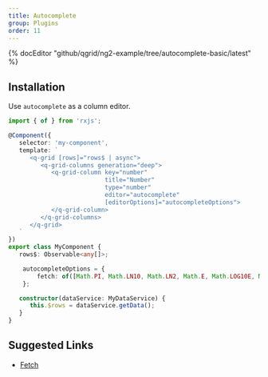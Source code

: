 ```yaml
---
title: Autocomplete
group: Plugins
order: 11
---
```


{% docEditor "github/qgrid/ng2-example/tree/autocomplete-basic/latest" %}

## Installation

<!-- Add autocomplete module to imports section.

```typescript
import { GridModule } from 'ng2-qgrid';
import { ThemeModule } from 'ng2-qgrid/theme/material';
import { AutocompleteModule } from 'ng2-qgrid/plugin/autocomplete';

@NgModule({
   imports: [
      GridModule,
      ThemeModule,
      AutocompleteModule
   ]
})
export class AppModule {
}
``` -->

Use `autocomplete` as a column editor.

```typescript
import { of } from 'rxjs';

@Component({
   selector: 'my-component',
   template: `
      <q-grid [rows]="rows$ | async">
         <q-grid-columns generation="deep">
            <q-grid-column key="number"
                           title="Number"
                           type="number"
                           editor="autocomplete"
                           [editorOptions]="autocompleteOptions">
            </q-grid-column>
         </q-grid-columns>
      </q-grid>
   `
})
export class MyComponent {
   rows$: Observable<any[]>;

  	autocompleteOptions = {
		fetch: of([Math.PI, Math.LN10, Math.LN2, Math.E, Math.LOG10E, Math.LOG2E, Math.SQRT1_2])
	};

   constructor(dataService: MyDataService) {
      this.$rows = dataService.getData();
   }
}
```

## Suggested Links

* [Fetch](/reference/fetch.html)
